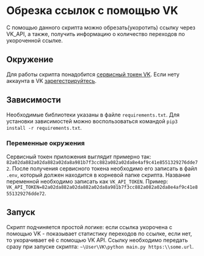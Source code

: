 # Обрезка ссылок с помощью VK

С помощью данного скрипта можно обрезать(укоротить) ссылку через VK_API, а также, получить информацию о количество переходов по укороченной ссылке.

## Окружение

Для работы скрипта понадобится [сервисный токен VK](https://id.vk.com/about/business/go/docs/ru/vkid/latest/vk-id/tokens/service-token).
Если нету аккаунта в VK [зарегестрируйтесь](https://vk.com/).


## Зависимости

Необходимые библиотеки указаны в файле `requirements.txt`. Для установки зависимостей можно воспользоваться командой `pip3 install -r requirements.txt`.

### Переменные окружения

Сервисный токен приложения выглядит примерно так: `82a02da882a02da882a02da8a981b7f3cc882a082a02da8e4af9c41e8551329276dde72`.
После получения сервисного токена необходимо его записать в файл `.env`, который должен находится в корневой папке скрипта.
Название переменной необходимо записать как `VK_API_TOKEN`.
Пример: `VK_API_TOKEN=82a02da882a02da882a02da8a981b7f3cc882a082a02da8e4af9c41e8551329276dde72`.

## Запуск

Скрипт подчиняется простой логике: если ссылка укорочена с помощью VK - показывает статистику переходов по ссылке, если нет, то укорачивает её с помощью VK API.
Ссылку необходимо передать сразу при запуске скрипта: `~\User\VK\python main.py https:\\some.url`.